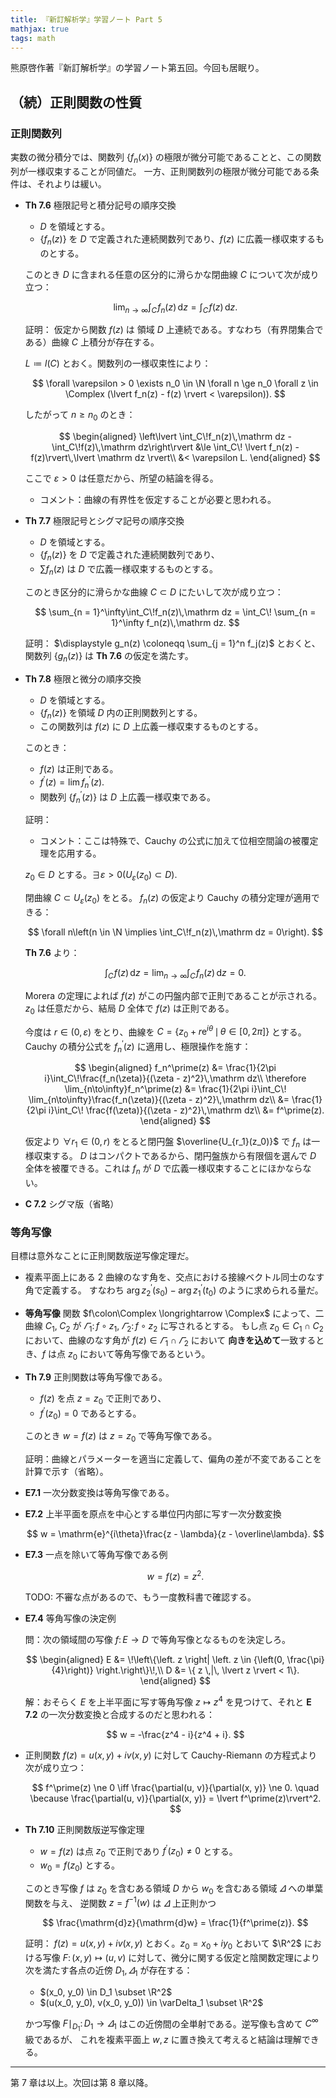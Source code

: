 ```yaml
---
title: 『新訂解析学』学習ノート Part 5
mathjax: true
tags: math
---
```


熊原啓作著『新訂解析学』の学習ノート第五回。今回も居眠り。

## （続）正則関数の性質

### 正則関数列

実数の微分積分では、関数列 $\lbrace f_n(x) \rbrace$ の極限が微分可能であることと、この関数列が一様収束することが同値だ。
一方、正則関数列の極限が微分可能である条件は、それよりは緩い。

* **Th 7.6** 極限記号と積分記号の順序交換
  * $D$ を領域とする。
  * $\lbrace f_n(z) \rbrace$ を $D$ で定義された連続関数列であり、$f(z)$ に広義一様収束するものとする。

  このとき $D$ に含まれる任意の区分的に滑らかな閉曲線 $C$ について次が成り立つ：

  $$
  \lim_{n \to \infty}\int_C\!f_n(z)\,\mathrm dz = \int_C\!f(z)\,\mathrm dz.
  $$

  証明：
  仮定から関数 $f(z)$ は 領域 $D$ 上連続である。すなわち（有界閉集合である）曲線 $C$ 上積分が存在する。

  $L \coloneqq l(C)$ とおく。関数列の一様収束性により：

  $$
  \forall \varepsilon > 0
    \exists n_0 \in \N
        \forall n \ge n_0 \forall z \in \Complex (\lvert f_n(z) - f(z) \rvert < \varepsilon)).
  $$

  したがって $n \ge n_0$ のとき：

  $$
  \begin{aligned}
      \left\lvert \int_C\!f_n(z)\,\mathrm dz - \int_C\!f(z)\,\mathrm dz\right\rvert
      &\le \int_C\! \lvert f_n(z) - f(z)\rvert\,\lvert \mathrm dz \rvert\\
      &< \varepsilon L.
  \end{aligned}
  $$

  ここで $\varepsilon > 0$ は任意だから、所望の結論を得る。
  * コメント：曲線の有界性を仮定することが必要と思われる。
* **Th 7.7** 極限記号とシグマ記号の順序交換
  * $D$ を領域とする。
  * $\lbrace f_n(z) \rbrace$ を $D$ で定義された連続関数列であり、
  * $\sum f_n(z)$ は $D$ で広義一様収束するものとする。

  このとき区分的に滑らかな曲線 $C \subset D$ にたいして次が成り立つ：

  $$
  \sum_{n = 1}^\infty\int_C\!f_n(z)\,\mathrm dz
  = \int_C\! \sum_{n = 1}^\infty f_n(z)\,\mathrm dz.
  $$

  証明：
  $\displaystyle g_n(z) \coloneqq \sum_{j = 1}^n f_j(z)$ とおくと、関数列 $\lbrace g_n(z) \rbrace$ は
  **Th 7.6** の仮定を満たす。
* **Th 7.8** 極限と微分の順序交換
  * $D$ を領域とする。
  * $\lbrace f_n(z) \rbrace$ を領域 $D$ 内の正則関数列とする。
  * この関数列は $f(z)$ に $D$ 上広義一様収束するものとする。

  このとき：
  * $f(z)$ は正則である。
  * $f^\prime(z) = \lim f_n^\prime(z).$
  * 関数列 $\lbrace f_n^\prime(z) \rbrace$ は $D$ 上広義一様収束である。

  証明：
  * コメント：ここは特殊で、Cauchy の公式に加えて位相空間論の被覆定理を応用する。

  $z_0 \in D$ とする。$\exists \varepsilon > 0 (U_{\varepsilon}(z_0) \subset D).$

  閉曲線 $C \subset U_{\varepsilon}(z_0)$ をとる。
  $f_n(z)$ の仮定より Cauchy の積分定理が適用できる：

  $$
  \forall n\left(n \in \N \implies \int_C\!f_n(z)\,\mathrm dz = 0\right).
  $$

  **Th 7.6** より：

  $$
  \int_C\!f(z)\,\mathrm dz = \lim_{n\to\infty}\int_C\!f_n(z)\,\mathrm dz = 0.
  $$

  Morera の定理によれば $f(z)$ がこの円盤内部で正則であることが示される。
  $z_0$ は任意だから、結局 $D$ 全体で $f(z)$ は正則である。

  今度は $r \in {(0, \varepsilon)}$ をとり、曲線を $C = \lbrace z_0 + r\mathrm{e}^{i\theta}\,\mid\, \theta \in {[0, 2\pi]} \rbrace$ とする。
  Cauchy の積分公式を $f_n^\prime(z)$ に適用し、極限操作を施す：

  $$
  \begin{aligned}
  f_n^\prime(z) &= \frac{1}{2\pi i}\int_C\!\frac{f_n(\zeta)}{(\zeta - z)^2}\,\mathrm dz\\
  \therefore \lim_{n\to\infty}f_n^\prime(z) &= \frac{1}{2\pi i}\int_C\! \lim_{n\to\infty}\frac{f_n(\zeta)}{(\zeta - z)^2}\,\mathrm dz\\
  &= \frac{1}{2\pi i}\int_C\! \frac{f(\zeta)}{(\zeta - z)^2}\,\mathrm dz\\
  &= f^\prime(z).
  \end{aligned}
  $$

  仮定より $\forall r_1 \in {(0, r)}$ をとると閉円盤 $\overline{U_{r_1}(z_0)}$ で $f_n$ は一様収束する。
  $D$ はコンパクトであるから、閉円盤族から有限個を選んで $D$ 全体を被覆できる。これは $f_n$ が $D$ で広義一様収束することにほかならない。
* **C 7.2** シグマ版（省略）

### 等角写像

目標は意外なことに正則関数版逆写像定理だ。

* 複素平面上にある 2 曲線のなす角を、交点における接線ベクトル同士のなす角で定義する。
  すなわち $\arg z_2^\prime(s_0) - \arg z_1^\prime(t_0)$ のように求められる量だ。
* **等角写像** 関数 $f\colon\Complex \longrightarrow \Complex$ によって、二曲線 $C_1,\;C_2$ が
  $\varGamma_1\colon f \circ z_1,\;\varGamma_2\colon f \circ z_2$ に写されるとする。
  もし点 $z_0 \in C_1 \cap C_2$ において、曲線のなす角が $f(z) \in \varGamma_1 \cap \varGamma_2$ において
  **向きを込めて**一致するとき、$f$ は点 $z_0$ において等角写像であるという。
* **Th 7.9** 正則関数は等角写像である。
  * $f(z)$ を点 $z = z_0$ で正則であり、
  * $f^\prime(z_0) = 0$ であるとする。

  このとき $w = f(z)$ は $z = z_0$ で等角写像である。

  証明：曲線とパラメーターを適当に定義して、偏角の差が不変であることを計算で示す（省略）。
* **E7.1** 一次分数変換は等角写像である。
* **E7.2** 上半平面を原点を中心とする単位円内部に写す一次分数変換

  $$
  w = \mathrm{e}^{i\theta}\frac{z - \lambda}{z - \overline\lambda}.
  $$

* **E7.3** 一点を除いて等角写像である例

  $$
  w = f(z) = z^2.
  $$

  TODO: 不審な点があるので、もう一度教科書で確認する。
* **E7.4** 等角写像の決定例

  問：次の領域間の写像 $f\colon E \longrightarrow D$ で等角写像となるものを決定しろ。

  $$
  \begin{aligned}
      E &= \!\left\{\left. z \right| \left. z \in {\left(0, \frac{\pi}{4}\right)} \right.\right\}\!,\\
      D &= \{ z \,|\, \lvert z \rvert < 1\}.
  \end{aligned}
  $$

  解：おそらく $E$ を上半平面に写す等角写像 $z \longmapsto z^4$ を見つけて、それと **E 7.2** の一次分数変換と合成するのだと思われる：

  $$
  w = -\frac{z^4 - i}{z^4 + i}.
  $$

* 正則関数 $f(z) = u(x, y) + iv(x, y)$ に対して Cauchy-Riemann の方程式より次が成り立つ：

  $$
  f^\prime(z) \ne 0 \iff \frac{\partial(u, v)}{\partial(x, y)} \ne 0.
  \quad \because \frac{\partial(u, v)}{\partial(x, y)} = \lvert f^\prime(z)\rvert^2.
  $$

* **Th 7.10** 正則関数版逆写像定理
  * $w = f(z)$ は点 $z_0$ で正則であり $f^\prime(z_0) \ne 0$ とする。
  * $w_0 = f(z_0)$ とする。

  このとき写像 $f$ は $z_0$ を含むある領域 $D$ から $w_0$ を含むある領域 $\varDelta$ への単葉関数を与え、
  逆関数 $z = f^{-1}(w)$ は $\varDelta$ 上正則かつ

  $$
  \frac{\mathrm{d}z}{\mathrm{d}w} = \frac{1}{f^\prime(z)}.
  $$

  証明：
  $f(z) = u(x, y) + iv(x, y)$ とおく。$z_0 = x_0 + i y_0$ とおいて
  $\R^2$ における写像 $F\colon(x, y) \longmapsto (u, v)$ に対して、微分に関する仮定と陰関数定理により次を満たす各点の近傍 $D_1, \varDelta_1$ が存在する：

  * $(x_0, y_0) \in D_1 \subset \R^2$
  * $(u(x_0, y_0), v(x_0, y_0)) \in \varDelta_1 \subset \R^2$

  かつ写像 $F\mid_{D_1}\colon D_1 \longrightarrow \varDelta_1$ はこの近傍間の全単射である。逆写像も含めて $C^\infty$ 級であるが、
  これを複素平面上 $w, z$ に置き換えて考えると結論は理解できる。

----

第 7 章は以上。次回は第 8 章以降。
